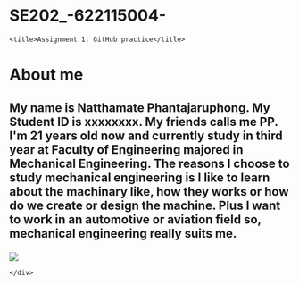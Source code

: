 # SE202_-622115004-<!DOCTYPE html>
<html>

<head>
    <meta charset="utf-8" />
    <link rel="stylesheet" href="style.css" />
  
    <title>Assignment 1: GitHub practice</title>
</head>

<body>
    <h1>About me</h1>
    <div>
        <h2>
            <p> My name is Natthamate Phantajaruphong. My Student ID is xxxxxxxx. My friends calls me PP. I'm 21 years old now and currently study in
                third year at Faculty of Engineering majored in Mechanical Engineering. The reasons I choose to study
                mechanical engineering is I like to learn about the machinary like, how they works or how do we create or
                design the machine. Plus I want to work in an automotive or aviation field so, mechanical engineering really
                suits me.
        </h2>
        </p>
        <img src="https://user-images.githubusercontent.com/59843372/72283503-82b00700-3671-11ea-985e-d0945e443b6a.png
">
        
       
    </div>
</body>

</html>
